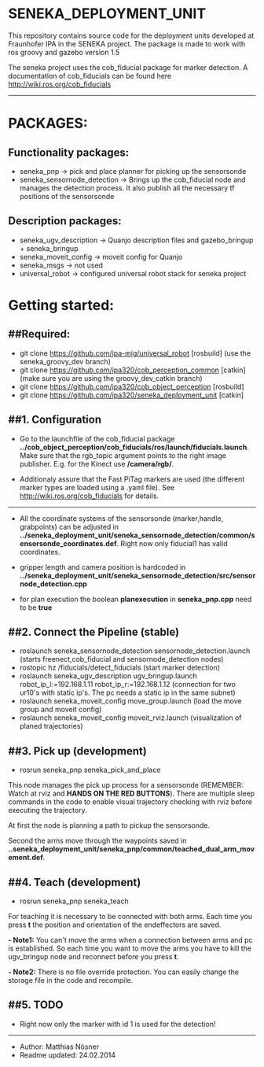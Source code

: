 SENEKA_DEPLOYMENT_UNIT
======================

This repository contains source code for the deployment units developed at Fraunhofer IPA in the SENEKA project.
The package is made to work with ros groovy and gazebo version 1.5

The seneka project uses the cob_fiducial package for marker detection. A documentation of cob_fiducials can be found here http://wiki.ros.org/cob_fiducials

----------------------------------------------------------------------

PACKAGES:
=========

Functionality packages:
-----------------------
* seneka_pnp -> pick and place planner for picking up the sensorsonde
* seneka_sensornode_detection -> Brings up the cob_fiducial node and manages the detection process. It also publish all the necessary tf positions of the sensorsonde
				
Description packages:
-----------------------
* seneka_ugv_description -> Quanjo description files and gazebo_bringup + seneka_bringup
* seneka_moveit_config -> moveit config for Quanjo
* seneka_msgs -> not used
* universal_robot -> configured universal robot stack for seneka project


Getting started:
=========

##Required:
---------
* git clone https://github.com/ipa-mig/universal_robot  [rosbuild] (use the seneka_groovy_dev branch) 
* git clone https://github.com/ipa320/cob_perception_common  [catkin] (make sure you are using the groovy_dev_catkin branch) 
* git clone https://github.com/ipa320/cob_object_perception  [rosbuild]
* git clone https://github.com/ipa320/seneka_deployment_unit  [catkin]

##1. Configuration
---------------------------------------------------------------------
* Go to the launchfile of the cob_fiducial package **../cob_object_perception/cob_fiducials/ros/launch/fiducials.launch**.
Make sure that the rgb_topic argument points to the right image publisher.
E.g. for the Kinect use **/camera/rgb/**.

* Additionaly assure that the Fast PiTag markers are used (the different marker types are loaded using a .yaml file). See http://wiki.ros.org/cob_fiducials for details.

---------------------------------------------------------------------
* All the coordinate systems of the sensorsonde (marker,handle, grabpoints) can be adjusted in **../seneka_deployment_unit/seneka_sensornode_detection/common/sensorsonde_coordinates.def**. Right now only fiducial1 has valid coordinates.

* gripper length and camera position is hardcoded in **../seneka_deployment_unit/seneka_sensornode_detection/src/sensornode_detection.cpp**

* for plan execution the boolean **planexecution** in **seneka_pnp.cpp** need to be **true**

##2. Connect the Pipeline (stable)
---------------------------------------------------------------------
* roslaunch seneka_sensornode_detection sensornode_detection.launch (starts freenect,cob_fiducial and sensornode_detection nodes)
* rostopic hz /fiducials/detect_fiducials (start marker detection)
* roslaunch seneka_ugv_description ugv_bringup.launch robot_ip_l:=192.168.1.11 robot_ip_r:=192.168.1.12 (connection for two ur10's with static ip's. The pc needs a static ip in the same subnet)
* roslaunch seneka_moveit_config move_group.launch (load the move group and moveit config)
* roslaunch seneka_moveit_config moveit_rviz.launch (visualization of planed trajectories)

##3. Pick up (development)
---------------------------------------------------------------------
* rosrun seneka_pnp seneka_pick_and_place

This node manages the pick up process for a sensorsonde (REMEMBER: Watch at rviz and **HANDS ON THE RED BUTTONS**).
There are multiple sleep commands in the code to enable visual trajectory checking with rviz before executing the trajectory.

At first the node is planning a path to pickup the sensorsonde. 

Second the arms move through the waypoints saved in **..seneka_deployment_unit/seneka_pnp/common/teached_dual_arm_movement.def**.

##4. Teach (development)
---------------------------------------------------------------------
* rosrun seneka_pnp seneka_teach

For teaching it is necessary to be connected with both arms. Each time you press **t** the position and orientation of the endeffectors are saved.

**- Note1:** You can't move the arms when a connection between arms and pc is established. So each time you want to move the arms you have to kill the 
ugv_bringup node and reconnect before you press **t**.

**- Note2:** There is no file override protection. You can easily change the storage file in the code and recompile.

##5. TODO
---------------------------------------------------------------------
* Right now only the marker with id 1 is used for the detection!

---------------------------------------------------------------------

* Author: Matthias Nösner 
* Readme updated: 24.02.2014

